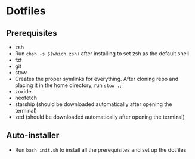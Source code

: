 # Dotfiles

## Prerequisites
- zsh
 - Run `chsh -s $(which zsh)` after installing to set zsh as the default shell
- fzf
- git
- stow
 - Creates the proper symlinks for everything. After cloning repo and placing it in the home directory, run `stow .`;
- zoxide
- neofetch
- starship (should be downloaded automatically after opening the terminal)
- zed (should be downloaded automatically after opening the terminal)

## Auto-installer
- Run `bash init.sh` to install all the prerequisites and set up the dotfiles

